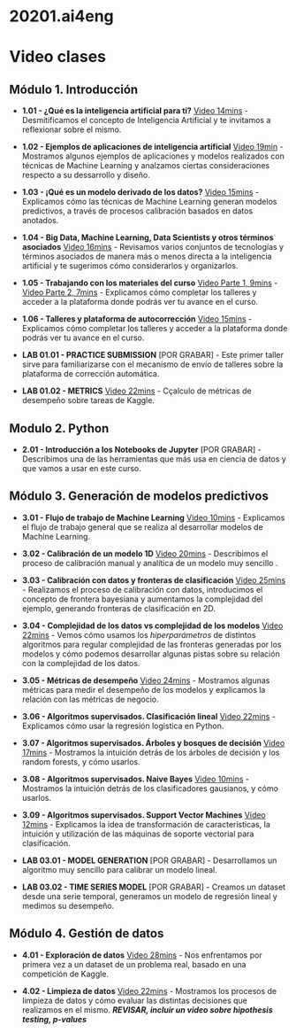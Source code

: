 # 20201.ai4eng

# Video clases

## Módulo 1. Introducción

- **1.01 - ¿Qué es la inteligencia artificial para tí?** [Video 14mins](https://www.youtube.com/watch?v=y3mRk4C9tpM) - Desmitificamos el concepto de Inteligencia Artificial y te invitamos a reflexionar sobre el mismo.

- **1.02 - Ejemplos de aplicaciones de inteligencia artificial** [Video 19min](https://www.youtube.com/watch?v=javJB3_oQK4) - Mostramos algunos ejemplos de aplicaciones y modelos realizados con técnicas de Machine Learning y analzamos ciertas consideraciones respecto a su dessarrollo y diseño.

- **1.03 - ¡Qué es un modelo derivado de los datos?** [Video 15mins](https://www.youtube.com/watch?v=k8S5OKEkKVI) - Explicamos cómo las técnicas de Machine Learning generan modelos predictivos, a través de procesos calibración basados en datos anotados.

- **1.04 - Big Data, Machine Learning, Data Scientists y otros términos asociados** [Video 16mins](https://www.youtube.com/watch?v=qzBkSK2TFLA) - Revisamos varios conjuntos de tecnologías y términos asociados de manera más o menos directa a la inteligencia artificial y te sugerimos cómo considerarlos y organizarlos.

- **1.05 - Trabajando con los materiales del curso** [Video Parte 1, 9mins](https://www.youtube.com/watch?v=WFFV9q1zwoE) - [Video Parte 2, 7mins](https://www.youtube.com/watch?v=OaFKAAorssY) - Explicamos cómo completar los talleres y acceder a la plataforma donde podrás ver tu avance en el curso.

- **1.06 - Talleres y plataforma de autocorrección** [Video 15mins](https://www.youtube.com/watch?v=Jsn77W9j_X8) - Explicamos cómo completar los talleres y acceder a la plataforma donde podrás ver tu avance en el curso.

- **LAB 01.01 - PRACTICE SUBMISSION** [POR GRABAR] - Este primer taller sirve para familiarizarse con el mecanismo de envío de talleres sobre la plataforma de corrección automática.

- **LAB 01.02 - METRICS** [Video 22mins](https://www.youtube.com/watch?v=8mp9T1v9ezc) - Cçalculo de métricas de desempeño sobre tareas de Kaggle.

## Modulo 2. Python

- **2.01 - Introducción a los Notebooks de Jupyter** [POR GRABAR] - Describimos una de las herramientas que más usa en ciencia de datos y que vamos a usar en este curso.

## Módulo 3. Generación de modelos predictivos

- **3.01 - Flujo de trabajo de Machine Learning** [Video 10mins](https://www.youtube.com/watch?v=VicKyzFGBM0) - Explicamos el flujo de trabajo general que se realiza al desarrollar modelos de Machine Learning.

- **3.02 - Calibración de un modelo 1D** [Video 20mins](https://www.youtube.com/watch?v=sqU23q_7X5M) - Describimos el proceso de calibración manual y analítica de un modelo muy sencillo .

- **3.03 - Calibración con datos y fronteras de clasificación** [Video 25mins](https://www.youtube.com/watch?v=yGX1o7-1cVU) - Realizamos el proceso de calibración con datos, introducimos el concepto de frontera bayesiana y aumentamos la complejidad del ejemplo, generando fronteras de clasificación en 2D.

- **3.04 - Complejidad de los datos vs complejidad de los modelos** [Video 22mins](https://www.youtube.com/watch?v=MP7E9b5jhkw) -  Vemos cómo usamos los _hiperparámetros_ de distintos algoritmos para regular complejidad de las fronteras generadas por los modelos y cómo podemos desarrollar algunas pistas sobre su relación con la complejidad de los datos.

- **3.05 - Métricas de desempeño** [Video 24mins](https://www.youtube.com/watch?v=3e2wWllq5NE) - Mostramos algunas métricas para medir el desempeño de los modelos y explicamos la relación con las métricas de negocio.

- **3.06 - Algoritmos supervisados. Clasificación lineal** [Video 22mins](https://www.youtube.com/watch?v=Srbcs4Pumt8) - Explicamos cómo usar la regresión logística en Python.

- **3.07 - Algoritmos supervisados. Árboles y bosques de decisión** [Video 17mins](https://www.youtube.com/watch?v=kLC3Zfgz8y8) - Mostramos la intuición detrás de los árboles de decisión y los random forests, y cómo usarlos.

- **3.08 - Algoritmos supervisados. Naive Bayes** [Video 10mins](https://www.youtube.com/watch?v=3NPYwIzsYUU) - Mostramos la intuición detrás de los clasificadores gausianos, y cómo usarlos.

- **3.09 - Algoritmos supervisados. Support Vector Machines** [Video 12mins](https://www.youtube.com/watch?v=dYGW7MDgS40) - Explicamos la idea de transformación de características, la intuición y utilización de las máquinas de soporte vectorial para clasificación.

- **LAB 03.01 - MODEL GENERATION** [POR GRABAR] - Desarrollamos un algoritmo muy sencillo para calibrar un modelo lineal.

- **LAB 03.02 - TIME SERIES MODEL** [POR GRABAR] - Creamos un dataset desde una serie temporal, generamos un modelo de regresión lineal y medimos su desempeño.

## Módulo 4. Gestión de datos

- **4.01 - Exploración de datos** [Video 28mins](https://www.youtube.com/watch?v=Syw6CS4zY1E) - Nos enfrentamos por primera vez a un dataset de un problema real, basado en una competición de Kaggle.

- **4.02 - Limpieza de datos** [Video 22mins](https://www.youtube.com/watch?v=35H5lbOh6zQ) - Mostramos los procesos de limpieza de datos y cómo evaluar las distintas decisiones que realizamos en el mismo. _**REVISAR, incluir un video sobre hipothesis testing, p-values**_

